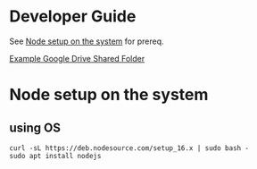 # Developer Guide

See [Node setup on the system](#node-setup-on-the-system) for prereq.

[Example Google Drive Shared Folder](gdoc:0AIkOKXbzWCtSUk9PVA)

<a id="n2kl3gvfts47"></a>

# Node setup on the system

## using OS

```
curl -sL https://deb.nodesource.com/setup_16.x | sudo bash -
sudo apt install nodejs
```
